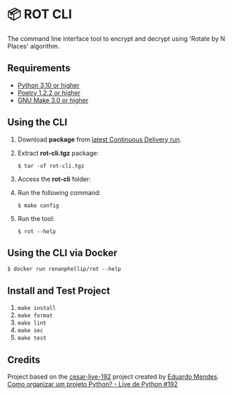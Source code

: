 # 📦 **ROT CLI**
The command line interface tool to encrypt and decrypt using 'Rotate by N Places' algorithm.

## **Requirements**
- [Python 3.10 or higher](https://www.python.org/downloads/)
- [Poetry 1.2.2 or higher](https://python-poetry.org/docs/#installation)
- [GNU Make 3.0 or higher](https://www.gnu.org/software/make/)

## **Using the CLI**
1. Download **package** from [latest Continuous Delivery run](https://github.com/renanphellip/rot-cli/actions/workflows/cd.yml).

1. Extract **rot-cli.tgz** package:
    ```shell
    $ tar -xf rot-cli.tgz
    ```

1. Access the **rot-cli** folder:

1. Run the following command:
    ```shell
    $ make config
    ```

1. Run the tool:
    ```shell
    $ rot --help
    ```

## **Using the CLI via Docker**
```shell
$ docker run renanphellip/rot --help
```

## **Install and Test Project**
1. `make install`
1. `make format`
1. `make lint`
1. `make sec`
1. `make test`

## **Credits**
Project based on the [cesar-live-192](https://github.com/dunossauro/cesar-live-192) project created by [Eduardo Mendes](https://github.com/dunossauro).  
[Como organizar um projeto Python? - Live de Python #192](https://www.youtube.com/watch?v=O3bs4JtHrow)

